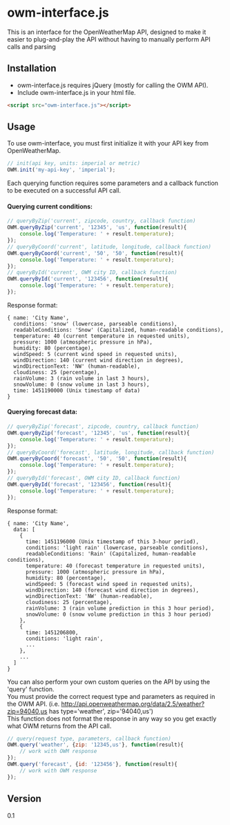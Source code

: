 # owm-interface.js

This is an interface for the OpenWeatherMap API, designed to make it easier to plug-and-play the API without having to
manually perform API calls and parsing

Installation
------------
* owm-interface.js requires jQuery (mostly for calling the OWM API).
* Include owm-interface.js in your html file.
```html
<script src="owm-interface.js"></script>
```

Usage
-----
To use owm-interface, you must first initialize it with your API key from OpenWeatherMap.
```javascript
// init(api key, units: imperial or metric)
OWM.init('my-api-key', 'imperial');
```

Each querying function requires some parameters and a callback function to be executed on a successful API call.

#### Querying current conditions:
```javascript
// queryByZip('current', zipcode, country, callback function)
OWM.queryByZip('current', '12345', 'us', function(result){
    console.log('Temperature: ' + result.temperature);
});
// queryByCoord('current', latitude, longitude, callback function)
OWM.queryByCoord('current', '50', '50', function(result){
    console.log('Temperature: ' + result.temperature);
});
// queryById('current', OWM city ID, callback function)
OWM.queryById('current', '123456', function(result){
    console.log('Temperature: ' + result.temperature);
});
```
Response format:
```
{ name: 'City Name',
  conditions: 'snow' (lowercase, parseable conditions),
  readableConditions: 'Snow' (Capitalized, human-readable conditions),
  temperature: 40 (current temperature in requested units),
  pressure: 1000 (atmospheric pressure in hPa),
  humidity: 80 (percentage),
  windSpeed: 5 (current wind speed in requested units),
  windDirection: 140 (current wind direction in degrees),
  windDirectionText: 'NW' (human-readable),
  cloudiness: 25 (percentage),
  rainVolume: 3 (rain volume in last 3 hours),
  snowVolume: 0 (snow volume in last 3 hours),
  time: 1451190000 (Unix timestamp of data)
}
```

#### Querying forecast data:
```javascript
// queryByZip('forecast', zipcode, country, callback function)
OWM.queryByZip('forecast', '12345', 'us', function(result){
    console.log('Temperature: ' + result.temperature);
});
// queryByCoord('forecast', latitude, longitude, callback function)
OWM.queryByCoord('forecast', '50', '50', function(result){
    console.log('Temperature: ' + result.temperature);
});
// queryById('forecast', OWM city ID, callback function)
OWM.queryById('forecast', '123456', function(result){
    console.log('Temperature: ' + result.temperature);
});
```
Response format:
```
{ name: 'City Name',
  data: [
    {
      time: 1451196000 (Unix timestamp of this 3-hour period),
      conditions: 'light rain' (lowercase, parseable conditions),
      readableConditions: 'Rain' (Capitalized, human-readable conditions),
      temperature: 40 (forecast temperature in requested units),
      pressure: 1000 (atmospheric pressure in hPa),
      humidity: 80 (percentage),
      windSpeed: 5 (forecast wind speed in requested units),
      windDirection: 140 (forecast wind direction in degrees),
      windDirectionText: 'NW' (human-readable),
      cloudiness: 25 (percentage),
      rainVolume: 3 (rain volume prediction in this 3 hour period),
      snowVolume: 0 (snow volume prediction in this 3 hour period)
    },
    {
      time: 1451206800,
      conditions: 'light rain',
      ...
    },
    ...
  ] 
}
```

You can also perform your own custom queries on the API by using the 'query' function.  
You must provide the correct request type and parameters as required in the OWM API.
(i.e. http://api.openweathermap.org/data/2.5/weather?zip=94040,us has type='weather', zip='94040,us')   
This function does not format the response in any way so you get exactly what OWM returns from the API call.
```javascript
// query(request type, parameters, callback function)
OWM.query('weather', {zip: '12345,us'}, function(result){
    // work with OWM response
});
OWM.query('forecast', {id: '123456'}, function(result){
    // work with OWM response
});
```

Version
----

0.1